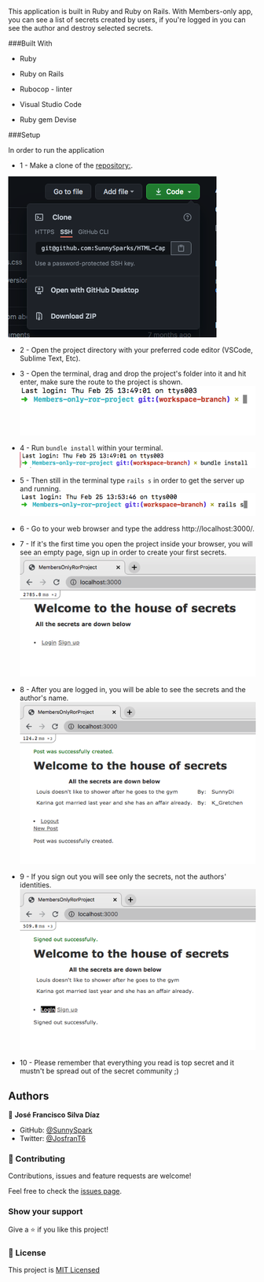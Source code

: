 This application is built in Ruby and Ruby on Rails. With Members-only app, you can see a list of secrets created by users, if you're logged in you can see the author and destroy selected secrets.

###Built With

* Ruby

* Ruby on Rails

* Rubocop - linter

* Visual Studio Code

* Ruby gem Devise
  
###Setup

In order to run the application 

* 1 - Make a clone of the [repository:](https://github.com/SunnySparks/Members-only-ror-project).

![clone](img/Clone.png)


* 2 - Open the project directory with your preferred code editor (VSCode, Sublime Text, Etc).


* 3 - Open the terminal, drag and drop the project's folder into it and hit enter, make sure the route to the project is shown.
![terminal](img/Terminal.png)


* 4 - Run `bundle install` within your terminal.
![bundle](img/bundle%20install.png)


* 5 - Then still in the terminal type `rails s` in order to get the server up and running.
![RailsS](img/rails%20s.png)


* 6 - Go to your web browser and type the address http://localhost:3000/.


* 7 - If it's the first time you open the project inside your browser, you will see an empty page, sign up in order to create your first secrets.
![empty](img/Empty.png)


* 8 - After you are logged in, you will be able to see the secrets and the author's name.
![loggedin](img/Logged%20in.png)


* 9 - If you sign out you will see only the secrets, not the authors' identities.
![loggedout](img/Logged%20out.png)


* 10 - Please remember that everything you read is top secret and it mustn't be spread out of the secret community ;)


## Authors

👤 **José Francisco Silva Díaz**

- GitHub: [@SunnySpark](https://github.com/SunnySparks)
- Twitter: [@JosfranT6](https://twitter.com/JosFranT6)



### 🤝 Contributing

Contributions, issues and feature requests are welcome!

Feel free to check the [issues page](https://github.com/SunnySparks/Members-only-ror-project/issues).

### Show your support

Give a ⭐️ if you like this project!


### 📝 License


This project is [MIT Licensed](https://github.com/SunnySparks/Members-only-ror-project/blob/workspace-branch/LICENSE.MD)
